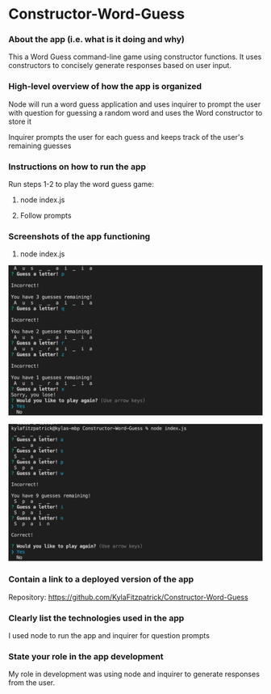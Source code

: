# Constructor-Word-Guess

### About the app (i.e. what is it doing and why)
This a Word Guess command-line game using constructor functions. It uses constructors to concisely generate responses based on user input.

### High-level overview of how the app is organized

Node will run a word guess application and uses inquirer to prompt the user with question for guessing a random word and uses the Word constructor to store it

Inquirer prompts the user for each guess and keeps track of the user's remaining guesses

### Instructions on how to run the app

Run steps 1-2 to play the word guess game:

1. node index.js 

2. Follow prompts


### Screenshots of the app functioning
1. node index.js 

![Alt text](/images/lose.png)

![Alt text](/images/win.png)



### Contain a link to a deployed version of the app

Repository: https://github.com/KylaFitzpatrick/Constructor-Word-Guess

### Clearly list the technologies used in the app

I used node to run the app and inquirer for question prompts

### State your role in the app development

My role in development was using node and inquirer to generate responses from the user. 
